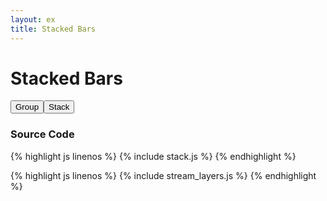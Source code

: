 ```yaml
---
layout: ex
title: Stacked Bars
---
```


# Stacked Bars

<div class="gallery" id="chart">
  <button id="group" class="first" onclick="transitionGroup()">
    Group
  </button
  ><button id="stack" class="last active" onclick="transitionStack()">
    Stack
  </button><br>
</div>

<link type="text/css" rel="stylesheet" href="stack.css"/>
<link type="text/css" rel="stylesheet" href="button.css"/>
<script type="text/javascript" src="../d3.js"> </script>
<script type="text/javascript" src="../d3.layout.js"> </script>
<script type="text/javascript" src="stream_layers.js"> </script>
<script type="text/javascript" src="stack.js"> </script>

### Source Code

{% highlight js linenos %}
{% include stack.js %}
{% endhighlight %}

{% highlight js linenos %}
{% include stream_layers.js %}
{% endhighlight %}
